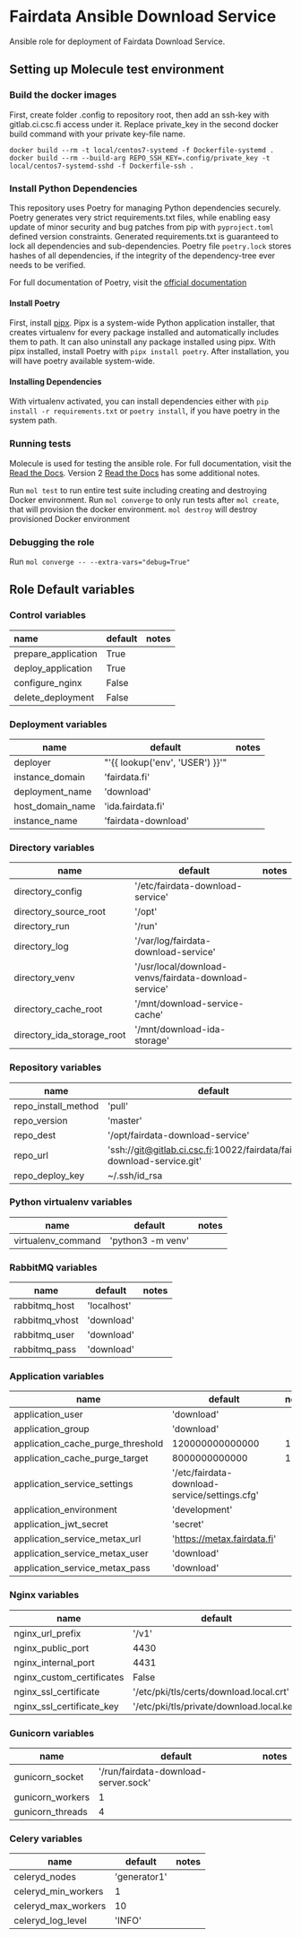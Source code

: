 # Fairdata Ansible Download Service

Ansible role for deployment of Fairdata Download Service.

## Setting up Molecule test environment

### Build the docker images

First, create folder .config to repository root, then add an ssh-key with gitlab.ci.csc.fi access under it. Replace private_key in the second docker build command with your private key-file name.

`docker build --rm -t local/centos7-systemd -f Dockerfile-systemd .`
`docker build --rm --build-arg REPO_SSH_KEY=.config/private_key -t local/centos7-systemd-sshd -f Dockerfile-ssh .`

### Install Python Dependencies

This repository uses Poetry for managing Python dependencies securely. Poetry generates very strict requirements.txt files, while enabling easy update of minor security and bug patches from pip with `pyproject.toml` defined version constraints. Generated requirements.txt is guaranteed to lock all dependencies and sub-dependencies. Poetry file `poetry.lock` stores hashes of all dependencies, if the integrity of the dependency-tree ever needs to be verified. 

For full documentation of Poetry, visit the [official documentation](https://python-poetry.org/docs/)

#### Install Poetry

First, install [pipx](https://github.com/pypa/pipx). Pipx is a system-wide Python application installer, that creates virtualenv for every package installed and automatically includes them to path. It can also uninstall any package installed using pipx.  With pipx installed, install Poetry with `pipx install poetry`. After installation, you will have poetry available system-wide. 

#### Installing Dependencies

With virtualenv activated, you can install dependencies either with `pip install -r requirements.txt` or `poetry install`, if you have poetry in the system path.

### Running tests

Molecule is used for testing the ansible role. For full documentation, visit the [Read the Docs](https://molecule.readthedocs.io/en/latest/index.html). Version 2 [Read the Docs](https://molecule.readthedocs.io/en/2.13.1/index.html) has some additional notes.

Run `mol test` to run entire test suite including creating and destroying Docker environment. Run `mol converge` to only run tests after `mol create`, that will provision the docker environment. `mol destroy` will destroy provisioned Docker environment

### Debugging the role

Run `mol converge -- --extra-vars="debug=True"` 

## Role Default variables

### Control variables

| name                | default | notes |
| :------------------ | ------- | ----- |
| prepare_application | True    |       |
| deploy_application  | True    |       |
| configure_nginx     | False   |       |
| delete_deployment   | False   |       |

### Deployment variables

| name             | default                         | notes |
| ---------------- | ------------------------------- | ----- |
| deployer         | "'{{ lookup('env', 'USER') }}'" |
| instance_domain  | 'fairdata.fi'                   |
| deployment_name  | 'download'                      |
| host_domain_name | 'ida.fairdata.fi'               |
| instance_name    | 'fairdata-download'             |

### Directory variables

| name                       | default                                               | notes |
| -------------------------- | ----------------------------------------------------- | ----- |
| directory_config           | '/etc/fairdata-download-service'                      |
| directory_source_root      | '/opt'                                                |
| directory_run              | '/run'                                                |
| directory_log              | '/var/log/fairdata-download-service'                  |
| directory_venv             | '/usr/local/download-venvs/fairdata-download-service' |
| directory_cache_root       | '/mnt/download-service-cache'                         |
| directory_ida_storage_root | '/mnt/download-ida-storage'                           |

### Repository variables

| name                | default                                                                   | notes |
| ------------------- | ------------------------------------------------------------------------- | ----- |
| repo_install_method | 'pull'                                                                    |
| repo_version        | 'master'                                                                  |
| repo_dest           | '/opt/fairdata-download-service'                                          |
| repo_url            | 'ssh://git@gitlab.ci.csc.fi:10022/fairdata/fairdata-download-service.git' |
| repo_deploy_key     | ~/.ssh/id_rsa                                                             |       |

### Python virtualenv variables
| name               | default           | notes |
| ------------------ | ----------------- | ----- |
| virtualenv_command | 'python3 -m venv' |

### RabbitMQ variables

| name           | default     | notes |
| -------------- | ----------- | ----- |
| rabbitmq_host  | 'localhost' |
| rabbitmq_vhost | 'download'  |
| rabbitmq_user  | 'download'  |
| rabbitmq_pass  | 'download'  |

### Application variables

| name                              | default                                       | notes |
| --------------------------------- | --------------------------------------------- | ----- |
| application_user                  | 'download'                                    |
| application_group                 | 'download'                                    |
| application_cache_purge_threshold | 120000000000000                               | 15TB  |
| application_cache_purge_target    | 8000000000000                                 | 10TB  |
| application_service_settings      | '/etc/fairdata-download-service/settings.cfg' |
| application_environment           | 'development'                                 |
| application_jwt_secret            | 'secret'                                      |
| application_service_metax_url     | 'https://metax.fairdata.fi'                   |
| application_service_metax_user    | 'download'                                    |
| application_service_metax_pass    | 'download'                                    |

### Nginx variables

| name                      | default                                   | notes |
| ------------------------- | ----------------------------------------- | ----- |
| nginx_url_prefix          | '/v1'                                     |
| nginx_public_port         | 4430                                      |
| nginx_internal_port       | 4431                                      |
| nginx_custom_certificates | False                                     |
| nginx_ssl_certificate     | '/etc/pki/tls/certs/download.local.crt'   |       |
| nginx_ssl_certificate_key | '/etc/pki/tls/private/download.local.key' |       |

### Gunicorn variables
| name             | default                              | notes |
| ---------------- | ------------------------------------ | ----- |
| gunicorn_socket  | '/run/fairdata-download-server.sock' |
| gunicorn_workers | 1                                    |
| gunicorn_threads | 4                                    |

### Celery variables

| name                | default      | notes |
| ------------------- | ------------ | ----- |
| celeryd_nodes       | 'generator1' |
| celeryd_min_workers | 1            |
| celeryd_max_workers | 10           |
| celeryd_log_level   | 'INFO'       |